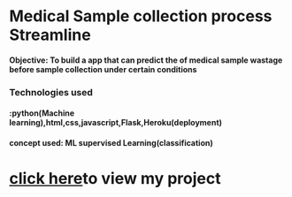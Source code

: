 # Medical Sample collection process Streamline
<h4>Objective: To build a app that can predict the  of medical sample wastage before sample collection under certain conditions</h4>

<h3>Technologies used</h3>
<h4>:python(Machine learning),html,css,javascript,Flask,Heroku(deployment)</h4>

<h4>concept used: ML supervised Learning(classification)</h4>

<h1> <a href="https://medical-sample-streamline.herokuapp.com/">click here</a>to view my project</h1>
